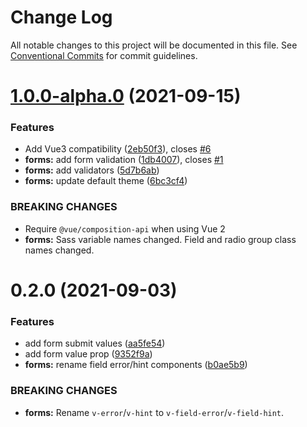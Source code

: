 # Change Log

All notable changes to this project will be documented in this file.
See [Conventional Commits](https://conventionalcommits.org) for commit guidelines.

# [1.0.0-alpha.0](https://github.com/thesmythgroup/vue-toolkit/compare/v0.2.0...v1.0.0-alpha.0) (2021-09-15)


### Features

* Add Vue3 compatibility ([2eb50f3](https://github.com/thesmythgroup/vue-toolkit/commit/2eb50f3a3b11fdd403f9721d646ca224a88d989a)), closes [#6](https://github.com/thesmythgroup/vue-toolkit/issues/6)
* **forms:** add form validation ([1db4007](https://github.com/thesmythgroup/vue-toolkit/commit/1db4007bda37db85b173b835cf2c8abc0e138930)), closes [#1](https://github.com/thesmythgroup/vue-toolkit/issues/1)
* **forms:** add validators ([5d7b6ab](https://github.com/thesmythgroup/vue-toolkit/commit/5d7b6ab0d0bd30ef9d7d33aed4e1488f3ebb3fe3))
* **forms:** update default theme ([6bc3cf4](https://github.com/thesmythgroup/vue-toolkit/commit/6bc3cf4fe2e550809cbea75dbee5fe41703f8d38))


### BREAKING CHANGES

* Require `@vue/composition-api` when using Vue 2
* **forms:** Sass variable names changed. Field and radio group class names changed.





# 0.2.0 (2021-09-03)


### Features

* add form submit values ([aa5fe54](https://github.com/thesmythgroup/vue-toolkit/commit/aa5fe5477c76b92f2aea28336181378689f1dab9))
* add form value prop ([9352f9a](https://github.com/thesmythgroup/vue-toolkit/commit/9352f9abf86be9f9f3149f727b06cebbd3878c45))
* **forms:** rename field error/hint components ([b0ae5b9](https://github.com/thesmythgroup/vue-toolkit/commit/b0ae5b91f092aaf3375e4692e6719193b7481dd9))


### BREAKING CHANGES

* **forms:** Rename `v-error`/`v-hint` to
`v-field-error`/`v-field-hint`.
